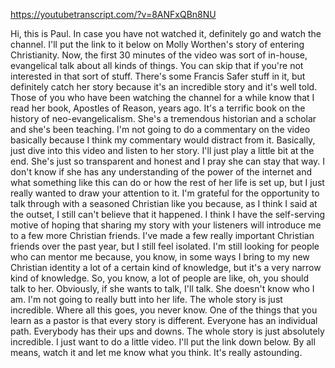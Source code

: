 https://youtubetranscript.com/?v=8ANFxQBn8NU

 Hi, this is Paul. In case you have not watched it, definitely go and watch the channel. I'll put the link to it below on Molly Worthen's story of entering Christianity. Now, the first 30 minutes of the video was sort of in-house, evangelical talk about all kinds of things. You can skip that if you're not interested in that sort of stuff. There's some Francis Safer stuff in it, but definitely catch her story because it's an incredible story and it's well told. Those of you who have been watching the channel for a while know that I read her book, Apostles of Reason, years ago. It's a terrific book on the history of neo-evangelicalism. She's a tremendous historian and a scholar and she's been teaching. I'm not going to do a commentary on the video basically because I think my commentary would distract from it. Basically, just dive into this video and listen to her story. I'll just play a little bit at the end. She's just so transparent and honest and I pray she can stay that way. I don't know if she has any understanding of the power of the internet and what something like this can do or how the rest of her life is set up, but I just really wanted to draw your attention to it. I'm grateful for the opportunity to talk through with a seasoned Christian like you because, as I think I said at the outset, I still can't believe that it happened. I think I have the self-serving motive of hoping that sharing my story with your listeners will introduce me to a few more Christian friends. I've made a few really important Christian friends over the past year, but I still feel isolated. I'm still looking for people who can mentor me because, you know, in some ways I bring to my new Christian identity a lot of a certain kind of knowledge, but it's a very narrow kind of knowledge. So, you know, a lot of people are like, oh, you should talk to her. Obviously, if she wants to talk, I'll talk. She doesn't know who I am. I'm not going to really butt into her life. The whole story is just incredible. Where all this goes, you never know. One of the things that you learn as a pastor is that every story is different. Everyone has an individual path. Everybody has their ups and downs. The whole story is just absolutely incredible. I just want to do a little video. I'll put the link down below. By all means, watch it and let me know what you think. It's really astounding.